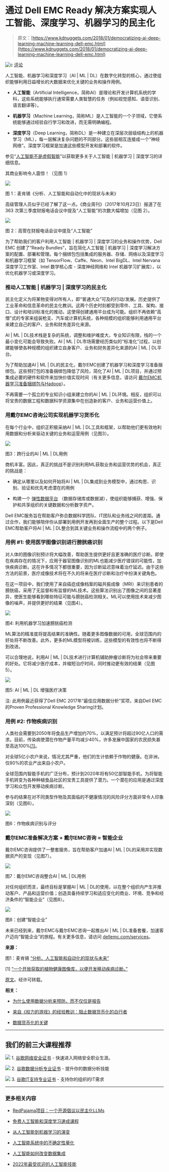 # 通过 Dell EMC Ready 解决方案实现人工智能、深度学习、机器学习的民主化

> 原文：[https://www.kdnuggets.com/2018/01/democratizing-ai-deep-learning-machine-learning-dell-emc.html](https://www.kdnuggets.com/2018/01/democratizing-ai-deep-learning-machine-learning-dell-emc.html)

![c](../Images/3d9c022da2d331bb56691a9617b91b90.png) [评论](#comments)

人工智能、机器学习和深度学习（AI | ML | DL）在数字化转型的核心，通过使组织能够利用日益增长的大数据来优化关键的业务和操作用例。

+   **人工智能**（Artificial Intelligence，简称AI）是理论和开发计算机系统的学科，这些系统能够执行通常需要人类智慧的任务（例如视觉感知、语音识别、语言翻译等）。

+   **机器学习**（Machine Learning，简称ML）是人工智能的一个子领域，它使系统能够通过经验自行学习和改进，而无需明确编程。

+   **深度学习**（Deep Learning，简称DL）是一种建立在深层次层级结构上的机器学习（ML），每一层解决复杂问题的不同部分。这些层相互连接成一个“神经网络”。深度学习框架是加速这些模型开发和部署的软件。

参见“[人工智能不是虚假智能](https://infocus.emc.com/william_schmarzo/artificial-intelligence-not-fake-intelligence/)”以获取更多关于人工智能 | 机器学习 | 深度学习的详细信息。

其商业影响令人震惊！（见图 1）

![](../Images/4f4e57b4cd9ae81f15d138fefe3ab41f.png)

图 1：麦肯锡《分析、人工智能和自动化中的现状与未来》

高级管理人员似乎已经了解了这一点。《商业周刊》（2017年10月23日）报道了在 363 次第三季度财报电话会议中提及“人工智能”的次数大幅增加（见图 2）。

![](../Images/6185d980dd6c66a5bb1d49138d7f2e33.png)

图 2：高管在财报电话会议中提及“人工智能”

为了帮助我们的客户利用人工智能 | 机器学习 | 深度学习的业务和操作优势，Dell EMC 创建了“Ready Bundles”，旨在简化人工智能 | 机器学习 | 深度学习解决方案的配置、部署和管理。每个捆绑包包括集成的服务器、存储、网络以及深度学习和机器学习框架（如 TensorFlow、Caffe、Neon、Intel BigDL、Intel Nervana 深度学习工作室、Intel 数学核心库 - 深度神经网络和 Intel 机器学习扩展库），以优化机器学习或深度学习。

### 推动人工智能 | 机器学习 | 深度学习的民主化

民主化定义为将某物变得对所有人，即“普通大众”可及的行动/发展。历史提供了工业革命和信息革命的民主化教训。这两个历史时刻都受到零件、工具、架构、接口、设计和培训标准化的推动，这使得创建通用平台成为可能。组织不再依赖“高僧”式的专家来组装枪支、汽车或计算机系统，各种规模的组织能够利用通用平台来建立自己的客户、业务和财务差异化来源。

AI | ML | DL技术栈是复杂的系统，调整和维护难度大，专业知识有限，栈的一个最小变化可能会导致失败。AI | ML | DL市场需要经历类似的“标准化”过程，以创建能够使各种规模的组织建立自身客户、业务和财务差异化来源的AI | ML | DL平台。

为了帮助加速AI | ML | DL的民主化，戴尔EMC创建了机器学习和深度学习准备捆绑包。这些预打包的准备捆绑包降低了风险，简化了AI | ML | DL项目，并通过预集成必要的硬件和软件来加快价值实现时间（有关更多信息，请访问 [戴尔EMC机器学习准备捆绑包与Hadoop](http://www.dellemc.com/ai)）。

不再需要一个孤立的专业知识小组来建立你的AI | ML | DL环境。相反，组织可以将宝贵的数据工程和数据科学资源集中在创造新的客户、业务和运营价值上。

### 用戴尔EMC咨询公司实现机器学习货币化

在每个行业中，组织正积极采纳AI | ML | DL工具和框架，以帮助他们更有效地利用数据和分析来驱动关键的业务和运营用例（见图3）。

![](../Images/d4080e9a3e7d6c5c2eaba5f5ad21436b.png)

图3：跨行业的AI | ML | DL用例

商机丰富。因此，真正的挑战不是识别利用ML获取业务和运营优势的机会，真正的挑战是：

+   确定从哪里以及如何开始将AI | ML | DL集成到业务模型中，通过构思、识别、验证和优先考虑潜在的用例

+   构建一个 [弹性数据平台](https://www.emc.com/collateral/service-overview/h16643-elastic-data-platform-service.pdf) （数据存储库或数据湖），使组织能够捕获、增强、保护和共享组织的关键数据和分析数字资产。

Dell EMC服务旨在帮助客户弥合数据科学团队、IT团队和业务线之间的差距。通过合作，我们能够陪伴你从部署到用例开发再到全面生产的整个过程。以下是Dell EMC帮助客户将AI | ML | DL整合到其关键业务和操作流程中的两个例子。

### 用例 #1: 使用医学图像识别进行膀胱癌识别

对人体的图像识别预计将大幅改善，帮助医生提供更好且更准确的医疗诊断。即使在疾病存在的情况下，应用于器官图像识别的ML也能减少医疗错误的可能性，加快疾病诊断。这在许多情况下都很重要，因为诊断延迟意味着治疗延迟。由于这些方法的前景，医疗成像技术将在不久的将来在医疗诊断和治疗中扮演关键角色。

在这一项目中，我们使用了来自癌症成像档案的磁共振成像（MRI）来识别患者的膀胱癌，采用了无监督和有监督的ML技术。这些算法识别出了图像之间的显著差异，使医生能够看到哪些特征可能与膀胱癌检测相关。ML可以使用技术来减少图像的噪声，并提供更好的结果（见图4）。

![](../Images/1b3959c38cb29a229ed48dd17e6fbdfa.png)

图4: 利用机器学习加速膀胱癌检测

ML算法的精准度将提高结果的准确性。随着更多图像数据的可用，全球范围内的好处将不断改善。此外，更多的ML模型将被训练，这些模型的有效性也将不断得到改进。

可以合理地说，利用AI | ML | DL技术进行计算机辅助肿瘤诊断将为社会带来重要的好处。它将减少医疗成本，并缩短治疗时间，同时推动更有效的结果（见图5）。

![](../Images/7f1e9347a0ec172e375fb35265e4c311.png)

图5: AI | ML | DL 增强医疗决策

注: 此用例最近获得了Dell EMC 2017年“最佳应用数据分析”奖项，来自Dell EMC的Proven Professional Knowledge Sharing计划。

### 用例 #2: 作物疾病识别

人类社会需要到2050年将食品生产增加约70%，以满足预计将超过90亿人口的需求。目前，传染病使潜在作物产量平均减少40%，许多发展中国家的农民损失甚至高达100%[[1]](https://infocus.emc.com/william_schmarzo/democratizing-artificial-intelligence-deep-learning-machine-learning-with-dell-emc-ready-solutions/#_ftn1)。

对全球5亿小农户来说，情况尤其严重，他们的生计依赖于作物的健康。在非洲，仅80%的农业产出来自小农户。

全球范围内智能手机的广泛分布，预计到2020年将有50亿部智能手机，为将智能手机转变为各种种植食品社区的宝贵工具提供了潜力。一个潜在的应用是通过深度学习和众包开发移动疾病诊断。

参与的结果在对不同类型作物及其面临的不健康情况的风险评分方面非常令人印象深刻（见图6）。

![](../Images/18ed732191e94844d34e5f4fc09100b5.png)

图6：作物疾病识别与评分

### 戴尔EMC准备解决方案 + 戴尔EMC咨询 = 智能企业

戴尔EMC咨询提供了一整套服务，旨在帮助客户加速AI | ML | DL的采用并实现数据资产的变现（见图7）。

![](../Images/fa787ff8b7cdfd3ec3adb8c886188cfa.png)

图7：戴尔EMC咨询整合AI | ML | DL用例

对任何组织而言，最终目标是掌握AI | ML | DL的使用，以在整个组织内产生并推动客户、产品和运营价值；创造具备持续学习和适应变化的商业、环境、竞争和经济条件的“智能企业”（见图8）。

![](../Images/98c5d712904d7a0d8c21fe28fa3f2213.png)

图8：创建“智能企业”

未来已经到来，戴尔EMC与戴尔EMC咨询一起推出AI | ML | DL准备套餐，加速客户迈向“智能企业”的旅程。有关更多信息，请访问 [dellemc.com/services](https://www.dellemc.com/en-us/services/professional-services/index.htm)。

**来源：**

图1：麦肯锡 [“分析、人工智能和自动化的现状与未来”](https://www.mckinsey.com/global-themes/digital-disruption/whats-now-and-next-in-analytics-ai-and-automation)

[1] [“一个开放获取的植物健康图像库，以便开发移动疾病诊断。”](https://arxiv.org/abs/1511.08060)

[原文](https://infocus.emc.com/william_schmarzo/democratizing-artificial-intelligence-deep-learning-machine-learning-with-dell-emc-ready-solutions/)。经许可转载。

**相关：**

+   [为什么使用数据分析来预防，而不仅仅是报告](/2017/12/data-analytics-prevent-report.html)

+   [来自《权力的游戏》的经验教训：阻止数据货币化的白行者](/2017/12/stopping-white-walkers-data-monetization.html)

+   [数据货币化的关键](/2017/07/key-data-monetization.html)

* * *

## 我们的前三大课程推荐

![](../Images/0244c01ba9267c002ef39d4907e0b8fb.png) 1\. [谷歌网络安全证书](https://www.kdnuggets.com/google-cybersecurity) - 快速进入网络安全职业生涯。

![](../Images/e225c49c3c91745821c8c0368bf04711.png) 2\. [谷歌数据分析专业证书](https://www.kdnuggets.com/google-data-analytics) - 提升你的数据分析技能

![](../Images/0244c01ba9267c002ef39d4907e0b8fb.png) 3\. [谷歌IT支持专业证书](https://www.kdnuggets.com/google-itsupport) - 支持你的组织的IT需求

* * *

### 更多相关内容

+   [RedPajama项目：一个开源倡议以民主化LLMs](https://www.kdnuggets.com/2023/06/redpajama-project-opensource-initiative-democratizing-llms.html)

+   [免费人工智能和深度学习速成课程](https://www.kdnuggets.com/2022/07/free-artificial-intelligence-deep-learning-crash-course.html)

+   [从人工智能到机器学习的演变](https://www.kdnuggets.com/2022/08/evolution-artificial-intelligence-machine-learning-data-science.html)

+   [人工智能系统中的不确定性量化](https://www.kdnuggets.com/2022/04/uncertainty-quantification-artificial-intelligencebased-systems.html)

+   [人工智能如何改变数据集成](https://www.kdnuggets.com/2022/04/artificial-intelligence-transform-data-integration.html)

+   [2022年最受欢迎的人工智能技能](https://www.kdnuggets.com/2022/08/indemand-artificial-intelligence-skills-learn-2022.html)
